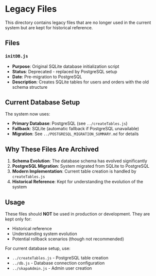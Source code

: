 # Legacy Files

This directory contains legacy files that are no longer used in the current system but are kept for historical reference.

## Files

### `initDB.js`
- **Purpose**: Original SQLite database initialization script
- **Status**: Deprecated - replaced by PostgreSQL setup
- **Date**: Pre-migration to PostgreSQL
- **Description**: Creates SQLite tables for users and orders with the old schema structure

## Current Database Setup

The system now uses:
- **Primary Database**: PostgreSQL (see `../createTables.js`)
- **Fallback**: SQLite (automatic fallback if PostgreSQL unavailable)
- **Migration**: See `../POSTGRESQL_MIGRATION_SUMMARY.md` for details

## Why These Files Are Archived

1. **Schema Evolution**: The database schema has evolved significantly
2. **PostgreSQL Migration**: System migrated from SQLite to PostgreSQL
3. **Modern Implementation**: Current table creation is handled by `createTables.js`
4. **Historical Reference**: Kept for understanding the evolution of the system

## Usage

These files should **NOT** be used in production or development. They are kept only for:
- Historical reference
- Understanding system evolution
- Potential rollback scenarios (though not recommended)

For current database setup, use:
- `../createTables.js` - PostgreSQL table creation
- `../db.js` - Database connection configuration
- `../skapaAdmin.js` - Admin user creation

